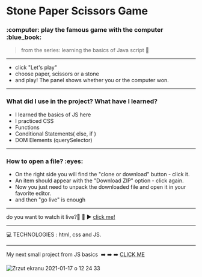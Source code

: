 <h1> Stone Paper Scissors Game </h1>
 

<h3>:computer: play the famous game  with  the computer  :blue_book:  </h3>


>from the series: learning the basics of Java script  :muscle:




----

* click "Let's play"
* choose paper, scissors or a stone
* and play!
The panel shows whether you or the computer won.


-------

<h3>What did I use in the project? What have I learned?</h3>

* I learned the basics of JS here
* I practiced CSS
* Functions 
* Conditional Statements( else, if )
* DOM Elements (querySelector)


-----
<h3>How to open a file? :eyes: </h3>

* On the right side you will find the "clone or download" button - click it.
* An item should appear with the "Download ZIP" option - click again.
* Now you just need to unpack the downloaded file and open it in your favorite editor.
* and then "go live" is enough
-------------------


do you want to watch it live?📲 :calling:  :arrow_forward:   [click me!](https://martynakiljan.github.io/STONE-PAPER-SCISSORS-GAME/game_paper:stone:scissors/index.html)


-----

:computer: TECHNOLOGIES : html, css and JS.

-----
My next small project from JS basics  :arrow_right: :arrow_right: :arrow_right: [CLICK ME ](https://github.com/martynakiljan/to-do-list)

![Zrzut ekranu 2021-01-17 o 12 24 33](https://user-images.githubusercontent.com/59742201/104839022-f60cda00-58be-11eb-8a76-9a247a926e40.png)
